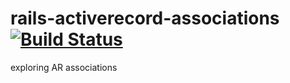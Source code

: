 # rails-activerecord-associations [![Build Status](https://travis-ci.org/simplonco/rails-activerecord-associations.svg?branch=master)](https://travis-ci.org/simplonco/rails-activerecord-associations)
exploring AR associations
